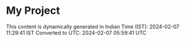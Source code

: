 # My Project

This content is dynamically generated in Indian Time (IST): 2024-02-07 11:29:41 IST
Converted to UTC: 2024-02-07 05:59:41 UTC
